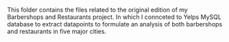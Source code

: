 This folder contains the files related to the original edition of my Barbershops and Restaurants project. 
In which I connceted to Yelps MySQL database to extract datapoints to formulate an analysis of both barbershops and restaurants in five major cities.

